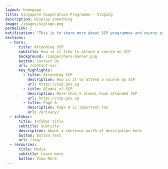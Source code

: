```yaml
---
layout: homepage
title: Singapore Cooperation Programme - Staging
description: Display something
image: /images/scplogo.png
permalink: /
notification: "This is to share more about SCP programmes and course experience "
sections:
  - hero:
      title: Attending SCP
      subtitle: How is it like to attend a course on SCP
      background: /images/hero-banner.png
      button: Contact Us
      url: /contact-us/
      key_highlights:
        - title: Attending SCP
          description: How is it to attend a course by SCP
          url: https://scp.gov.sg
        - title: Alumni of SCP
          description: More than X alumni have attended SCP
          url: https://scp.gov.sg
        - title: Page A
          description: Page A is important too
          url: /privacy/
  - infobar:
      title: Infobar title
      subtitle: Subtitle
      description: About a sentence worth of description here
      button: Button text
      url: /faq/
  - resources:
      title: Media
      subtitle: Learn more
      button: View More
---
```

